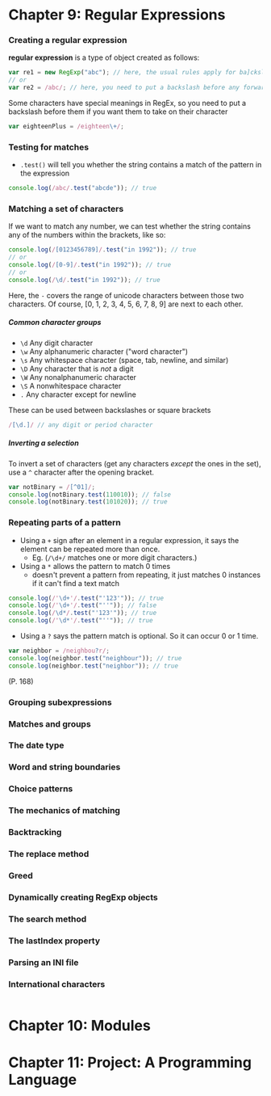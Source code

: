 # Chapter 9: Regular Expressions


### Creating a regular expression

__regular expression__ is a type of object created as follows:

```javascript
var re1 = new RegExp("abc"); // here, the usual rules apply for ba]ckslashes; they're ignored unless part of a special character code like \n
// or
var re2 = /abc/; // here, you need to put a backslash before any forward slash that you want to be a part of the pattern, eg. /\//
```

Some characters have special meanings in RegEx, so you need to put a backslash before them if you want them to take on their character

```javascript
var eighteenPlus = /eighteen\+/;
```


### Testing for matches

* `.test()` will tell you whether the string contains a match of the pattern in the expression

```javascript
console.log(/abc/.test("abcde")); // true
```


### Matching a set of characters

If we want to match any number, we can test whether the string contains any of the numbers within the brackets, like so:

```javascript
console.log(/[0123456789]/.test("in 1992")); // true
// or
console.log(/[0-9]/.test("in 1992")); // true
// or
console.log(/\d/.test("in 1992")); // true
```

Here, the `-` covers the range of unicode characters between those two characters. Of course, [0, 1, 2, 3, 4, 5, 6, 7, 8, 9] are next to each other.

##### Common character groups

* `\d` Any digit character
* `\w` Any alphanumeric character ("word character")
* `\s` Any whitespace character (space, tab, newline, and similar)
* `\D` Any character that is _not_ a digit
* `\W` Any nonalphanumeric character
* `\S` A nonwhitespace character
* `.` Any character except for newline

These can be used between backslashes or square brackets

```javascript
/[\d.]/ // any digit or period character
```

##### Inverting a selection

To invert a set of characters (get any characters _except_ the ones in the set), use a `^` character after the opening bracket.

```javascript
var notBinary = /[^01]/;
console.log(notBinary.test(110010)); // false
console.log(notBinary.test(101020)); // true
```


### Repeating parts of a pattern

* Using a `+` sign after an element in a regular expression, it says the element can be repeated more than once.
    - Eg. (`/\d+/` matches one or more digit characters.)
* Using a `*` allows the pattern to match 0 times
    - doesn't prevent a pattern from repeating, it just matches 0 instances if it can't find a text match

```javascript
console.log(/'\d+'/.test("'123'")); // true
console.log(/'\d+'/.test("''")); // false
console.log(/\d*/.test("'123'")); // true
console.log(/'\d*'/.test("''")); // true
```

* Using a `?` says the pattern match is optional. So it can occur 0 or 1 time.

```javascript
var neighbor = /neighbou?r/;
console.log(neighbor.test("neighbour")); // true
console.log(neighbor.test("neighbor")); // true
```

(P. 168)

### Grouping subexpressions

### Matches and groups

### The date type

### Word and string boundaries

### Choice patterns

### The mechanics of matching

### Backtracking

### The replace method

### Greed

### Dynamically creating RegExp objects

### The search method

### The lastIndex property

### Parsing an INI file

### International characters

```javascript

```

# Chapter 10: Modules

# Chapter 11: Project: A Programming Language